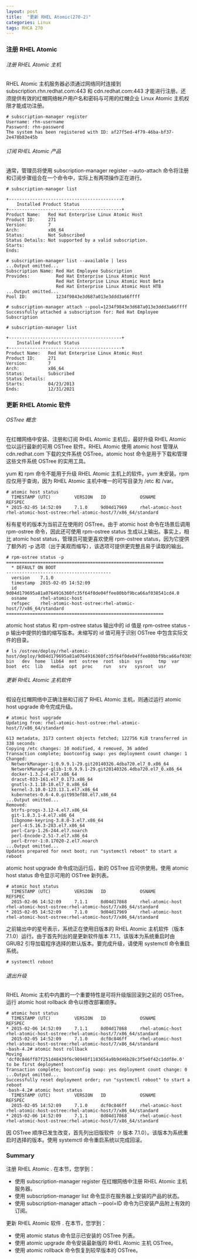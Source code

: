 ```yaml
---
layout: post
title:  "更新 RHEL Atomic(270-2)"
categories: Linux
tags: RHCA 270
---
```


### 注册 RHEL Atomic 

###### 注册 RHEL Atomic 主机

RHEL Atomic 主机服务器必须通过网络同时连接到 subscription.rhn.redhat.com:443 和 cdn.redhat.com:443 才能进行注册。还须提供有效的红帽网络帐户用户名和密码与可用的红帽企业 Linux Atomic 主机权限才能成功注册。

```
# subscription-manager register
Username: rhn-username
Password: rhn-password
The system has been registered with ID: af27f5ed-4f79-46ba-bf37-2e478b83e45b
```
 
###### 订阅 RHEL Atomic 产品

通常，管理员将使用 subscription-manager register --auto-attach 命令将注册和订阅步骤组合在一个命令中，实际上有两项操作正在进行。 

```
# subscription-manager list

+-------------------------------------------+
    Installed Product Status
+-------------------------------------------+
Product Name:   Red Hat Enterprise Linux Atomic Host
Product ID:     271
Version:        7
Arch:           x86_64
Status:         Not Subscribed
Status Details: Not supported by a valid subscription.
Starts:
Ends:

# subscription-manager list --available | less
...Output omitted...
Subscription Name: Red Hat Employee Subscription
Provides:          Red Hat Enterprise Linux Atomic Host
                   Red Hat Enterprise Linux Atomic Host Beta
                   Red Hat Enterprise Linux Atomic Host HTB
...Output omitted...
Pool ID:           1234f9843e3d687a013e3ddd3a66ffff

# subscription-manager attach --pool=1234f9843e3d687a013e3ddd3a66ffff
Successfully attached a subscription for: Red Hat Employee Subscription

# subscription-manager list

+-------------------------------------------+
    Installed Product Status
+-------------------------------------------+
Product Name:   Red Hat Enterprise Linux Atomic Host
Product ID:     271
Version:        7
Arch:           x86_64
Status:         Subscribed
Status Details:
Starts:         04/23/2013
Ends:           12/31/2021
```

### 更新 RHEL Atomic 软件

###### OSTree 概念

在红帽网络中安装、注册和订阅 RHEL Atomic 主机后，最好升级 RHEL Atomic 位以运行最新的可用 OSTree 软件。RHEL Atomic 使用 atomic host 管理从 cdn.redhat.com 下载的文件系统 OSTree。atomic host 命令是用于下载和管理这些文件系统 OSTree 的实用工具。

yum 和 rpm 命令不能用于升级 RHEL Atomic 主机上的软件。yum 未安装。rpm 应仅用于查询，因为 RHEL Atomic 主机中唯一的可写目录为 /etc 和 /var。 

```
# atomic host status
  TIMESTAMP (UTC)         VERSION   ID             OSNAME               REFSPEC
* 2015-02-05 14:52:09     7.1.0     9d04d17969     rhel-atomic-host     rhel-atomic-host-ostree:rhel-atomic-host/7/x86_64/standard
```

标有星号的版本为当前正在使用的 OSTree。由于 atomic host 命令在场景后调用 rpm-ostree 命令，因此还可使用 rpm-ostree status 生成以上输出。事实上，相比 atomic host status，管理员可能更喜欢使用 rpm-ostree status，因为它提供了额外的 -p 选项（出于美观而缩写），该选项可提供更完整且易于读取的输出。

```
# rpm-ostree status -p
============================================================
  * DEFAULT ON BOOT
----------------------------------------
  version    7.1.0
  timestamp  2015-02-05 14:52:09
  id         9d04d179695a81a0764916360fc35f64f0de04ffee80bbf9bca66af038541cd4.0
  osname     rhel-atomic-host
  refspec    rhel-atomic-host-ostree:rhel-atomic-host/7/x86_64/standard
============================================================
```

atomic host status 和 rpm-ostree status 输出中的 id 值是 rpm-ostree status -p 输出中提供的值的缩写版本。未缩写的 id 值可用于识别 OSTree 中包含实际文件的目录。

```
# ls /ostree/deploy/rhel-atomic-host/deploy/9d04d179695a81a0764916360fc35f64f0de04ffee80bbf9bca66af038541cd4.0
bin   dev  home  lib64  mnt  ostree  root  sbin  sys      tmp  var
boot  etc  lib   media  opt  proc    run   srv   sysroot  usr
```

###### 更新 RHEL Atomic 主机软件

假设在红帽网络中正确注册和订阅了 RHEL Atomic 主机，则通过运行 atomic host upgrade 命令完成升级。 

```
# atomic host upgrade
Updating from: rhel-atomic-host-ostree:rhel-atomic-host/7/x86_64/standard

613 metadata, 3173 content objects fetched; 122756 KiB transferred in 338 seconds
Copying /etc changes: 10 modified, 4 removed, 36 added
Transaction complete; bootconfig swap: yes deployment count change: 1
Changed:
  NetworkManager-1:0.9.9.1-29.git20140326.4dba720.el7_0.x86_64
  NetworkManager-glib-1:0.9.9.1-29.git20140326.4dba720.el7_0.x86_64
  docker-1.3.2-4.el7.x86_64
  dracut-033-161.el7_0.173.x86_64
  gnutls-3.1.18-10.el7_0.x86_64
  kernel-3.10.0-123.13.1.el7.x86_64
  kubernetes-0.6-4.0.git993ef88.el7.x86_64
...Output omitted...
Removed:
  btrfs-progs-3.12-4.el7.x86_64
  git-1.8.3.1-4.el7.x86_64
  libgnome-keyring-3.8.0-3.el7.x86_64
  perl-4:5.16.3-283.el7.x86_64
  perl-Carp-1.26-244.el7.noarch
  perl-Encode-2.51-7.el7.x86_64
  perl-Error-1:0.17020-2.el7.noarch
...Output omitted...
Updates prepared for next boot; run "systemctl reboot" to start a reboot
```

atomic host upgrade 命令成功运行后，新的 OSTree 应可供使用。使用 atomic host status 命令显示可用的 OSTree 新列表。

```
# atomic host status
  TIMESTAMP (UTC)         VERSION   ID             OSNAME               REFSPEC
  2015-02-06 14:52:09     7.1.1     8d04d17868     rhel-atomic-host     rhel-atomic-host-ostree:rhel-atomic-host/7/x86_64/standard
* 2015-02-05 14:52:09     7.1.0     9d04d17969     rhel-atomic-host     rhel-atomic-host-ostree:rhel-atomic-host/7/x86_64/standard
```

之前输出中的星号表示，系统正在使用旧版本的 RHEL Atomic 主机软件（版本 7.1.0）运行。由于首先列出的是更新软件版本 7.1.1，该版本为系统重启时由 GRUB2 引导加载程序选择的默认版本。要完成升级，请使用 systemctl 命令重启系统。

```
# systemctl reboot
```

###### 退出升级

RHEL Atomic 主机中内置的一个重要特性是可将升级版回滚到之前的 OSTree。运行 atomic host rollback 命令以修改部署顺序。

```
# atomic host status
  TIMESTAMP (UTC)         VERSION   ID             OSNAME               REFSPEC
* 2015-02-06 14:52:09     7.1.1     8d04d17868     rhel-atomic-host     rhel-atomic-host-ostree:rhel-atomic-host/7/x86_64/standard
  2015-02-05 14:52:09     7.1.0     dcf0c846ff     rhel-atomic-host     rhel-atomic-host-ostree:rhel-atomic-host/7/x86_64/standard
-bash-4.2# atomic host rollback
Moving 'dcf0c846ff87f251d48439f6c90948f1183654a9b9d46b28c3f5e0f42c1ddf8e.0' to be first deployment
Transaction complete; bootconfig swap: yes deployment count change: 0
...Output omitted...
Successfully reset deployment order; run "systemctl reboot" to start a reboot
-bash-4.2# atomic host status
  TIMESTAMP (UTC)         VERSION   ID             OSNAME               REFSPEC
  2015-02-05 14:52:09     7.1.0     dcf0c846ff     rhel-atomic-host     rhel-atomic-host-ostree:rhel-atomic-host/7/x86_64/standard
* 2015-02-06 14:52:09     7.1.1     8d04d17868     rhel-atomic-host     rhel-atomic-host-ostree:rhel-atomic-host/7/x86_64/standard
```

因 OSTree 顺序已发生改变，首先列出旧版软件（r 版本 7.1.0）。该版本为系统重启时选择的版本。使用 systemctl 命令重启系统以完成回滚。 


### Summary

注册 RHEL Atomic .  在本节，您学到：

*    使用 subscription-manager register 在红帽网络中注册 RHEL Atomic 主机服务器。
*    使用 subscription-manager list 命令显示在服务器上安装的产品的状态。
*    使用 subscription-manager attach --pool=ID 命令为已安装产品附上有效的订阅。

更新 RHEL Atomic 软件 .  在本节，您学到：

*    使用 atomic status 命令显示已安装的 OSTree 列表。
*    使用 atomic upgrade 命令安装最新版的 RHEL Atomic 主机 OSTree。
*    使用 atomic rollback 命令恢复到较早版本的 OSTree。
     
